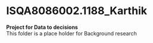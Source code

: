 # ISQA8086002.1188_Karthik
**Project for Data to decisions**  
This folder is a place holder for Background research

